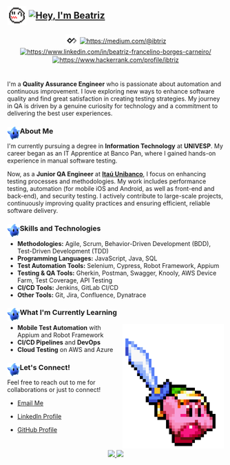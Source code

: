 ## <p align="left"><img align="center" alt="Gif-boo" height="45" src="img/gifs/boo.gif">    <a href="https://git.io/typing-svg"><img align="center" src="https://readme-typing-svg.herokuapp.com?font=Libre+Baskerville&pause=1000&color=74A8FD&vCenter=true&width=435&lines=%F0%9D%91%AF%F0%9D%92%86%F0%9D%92%9A%2C+%F0%9D%91%B0'%F0%9D%92%8E+%F0%9D%91%A9%F0%9D%92%86%F0%9D%92%82%F0%9D%92%95%F0%9D%92%93%F0%9D%92%8A%F0%9D%92%9B" alt="Hey, I'm Beatriz" /></a></p>

<div style="display: inline_block" align="center">
<a href="https://app.daily.dev/ibtriz" target="_blank"><img align="center" src="img/icons/dailydevicon.png" alt="ibtriz" height="30" width="30" /></a>
<a href="https://medium.com/@ibtriz" target="_blank"><img align="center" src="https://raw.githubusercontent.com/rahuldkjain/github-profile-readme-generator/master/src/images/icons/Social/medium.svg" alt="https://medium.com/@ibtriz" height="30" width="40" /></a>
<a href="https://www.linkedin.com/in/beatriz-francelino-borges-carneiro/" target="_blank"><img align="center" src="https://raw.githubusercontent.com/rahuldkjain/github-profile-readme-generator/master/src/images/icons/Social/linked-in-alt.svg" alt="https://www.linkedin.com/in/beatriz-francelino-borges-carneiro/" height="28" width="40" /></a>
<a href="https://www.hackerrank.com/profile/ibtriz" target="_blank"><img align="center" src="https://raw.githubusercontent.com/rahuldkjain/github-profile-readme-generator/master/src/images/icons/Social/hackerrank.svg" alt="https://www.hackerrank.com/profile/ibtriz" height="30" width="40" /></a>
</div>

#

I'm a **Quality Assurance Engineer** who is passionate about automation and continuous improvement. I love exploring new ways to enhance software quality and find great satisfaction in creating testing strategies. My journey in QA is driven by a genuine curiosity for technology and a commitment to delivering the best user experiences.

### <img align="left" alt="•" height="30" src="img/png/blue_luma__super_mario_galaxy__png_by_sylvanbey_dfwxwsw-pre.png">About Me

I'm currently pursuing a degree in **Information Technology** at **UNIVESP**. My career began as an IT Apprentice at Banco Pan, where I gained hands-on experience in manual software testing. 

Now, as a **Junior QA Engineer** at **[Itaú Unibanco](https://www.linkedin.com/company/itau/mycompany/)**, I focus on enhancing testing processes and methodologies. My work includes performance testing, automation (for mobile iOS and Android, as well as front-end and back-end), and security testing. I actively contribute to large-scale projects, continuously improving quality practices and ensuring efficient, reliable software delivery.

### <img align="left" alt="•" height="30" src="img/png/blue_luma__super_mario_galaxy__png_by_sylvanbey_dfwxwsw-pre.png">Skills and Technologies

- **Methodologies:** Agile, Scrum, Behavior-Driven Development (BDD), Test-Driven Development (TDD)
- **Programming Languages:** JavaScript, Java, SQL
- **Test Automation Tools:** Selenium, Cypress, Robot Framework, Appium
- **Testing & QA Tools:** Gherkin, Postman, Swagger, Knooly, AWS Device Farm, Test Coverage, API Testing
- **CI/CD Tools:** Jenkins, GitLab CI/CD
- **Other Tools:** Git, Jira, Confluence, Dynatrace

### <img align="left" alt="•" height="30" src="img/png/blue_luma__super_mario_galaxy__png_by_sylvanbey_dfwxwsw-pre.png">What I'm Currently Learning

<img align="right" height="290" alt="Gif of the game character Kirby" src="img/gifs/kirby2.gif">

- **Mobile Test Automation** with Appium and Robot Framework
- **CI/CD Pipelines** and **DevOps**
- **Cloud Testing** on AWS and Azure

### <img align="left" alt="•" height="30" src="img/png/blue_luma__super_mario_galaxy__png_by_sylvanbey_dfwxwsw-pre.png">Let's Connect!
 
Feel free to reach out to me for collaborations or just to connect!
- [Email Me](mailto:beatriz.fbcarneiro@gmail.com)
- [LinkedIn Profile](https://www.linkedin.com/in/beatriz-francelino-borges-carneiro/)
- [GitHub Profile](https://github.com/ibtriz)

  #

<div align="center">
  <a href="https://github.com/ibtriz">
    <img height="180em" src="https://github-readme-stats.vercel.app/api/top-langs/?username=ibtriz&layout=compact&langs_count=7&theme=rose_pine"/>
    <img height="180em" src="https://github-readme-stats.vercel.app/api?username=ibtriz&show_icons=true&theme=rose_pine&include_all_commits=true&count_private=true"/>
  </a>
</div>

